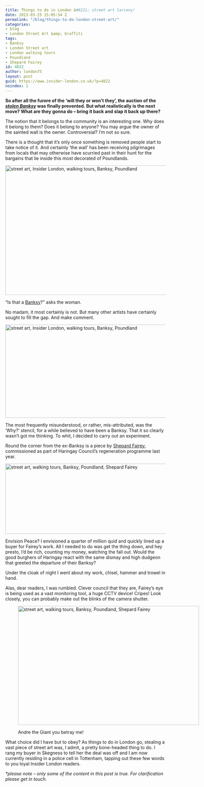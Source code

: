 ```yaml
---
title: Things to do in London &#8211; street art larceny!
date: 2013-03-25 15:05:54 Z
permalink: "/blog/things-to-do-london-street-art/"
categories:
- blog
- London Street Art &amp; Graffiti
tags:
- Banksy
- London Street art
- London walking tours
- Poundland
- Shepard Fairey
id: 4822
author: london75
layout: post
guid: https://www.insider-london.co.uk/?p=4822
noindex: 1
---
```


**So after all the furore of the ‘will they or won’t they’, the auction of the _[stolen Banksy](http://www.independent.co.uk/arts-entertainment/art/news/arts-council-unable-to-prevent-banksy-poundland-mural-from-being-sold-overseas-8503155.html "stolen Banksy")_ was finally prevented. But what realistically is the next move? What are they gonna do &#8211; bring it back and slap it back up there?**

The notion that it belongs to the community is an interesting one. Why does it belong to them? Does it belong to anyone? You may argue the owner of the sainted wall is the owner. Controversial? I’m not so sure.

There is a thought that it’s only once something is removed people start to take notice of it. And certainly ‘the wall’ has been receiving pilgrimages from locals that may otherwise have scurried past in their hunt for the bargains that lie inside this most decorated of Poundlands.

<a href="/things-to-do-london-street-art/" rel="attachment wp-att-4824"><img class="alignnone size-full wp-image-4824" src="/wp-content/uploads/2013/03/is-that-banksy.jpg" alt="street art, Insider London, walking tours, Banksy, Poundland" width="569" height="406" /></a>

&#8220;Is that a [Banksy](http://www.banksy.co.uk/ "Banksy")?&#8221; asks the woman.

No madam, it most certainly is not. But many other artists have certainly sought to fill the gap. And make comment.

<a href="/things-to-do-london-street-art/" rel="attachment wp-att-4835"><img class="alignnone size-full wp-image-4835" src="/wp-content/uploads/2013/03/messy-wall.jpg" alt="street art, Insider London, walking tours, Banksy, Poundland" width="569" height="292" /></a>

The most frequently misunderstood, or rather, mis-attributed, was the &#8216;Why?&#8217; stencil, for a while believed to have been a Banksy. That it so clearly wasn&#8217;t got me thinking. To whit, I decided to carry out an experiment.

Round the corner from the ex-Banksy is a piece by [Shepard Fairey](http://www.obeygiant.com/ "Shepard Fairey"), commissioned as part of Haringay Council&#8217;s regeneration programme last year.

<a href="/things-to-do-london-street-art/" rel="attachment wp-att-4857"><img class="alignnone size-full wp-image-4857" src="/wp-content/uploads/2013/03/all-seeing-eye.jpg" alt="street art, walking tours, Banksy, Poundland, Shepard Fairey" width="569" height="220" /></a>

Envision Peace? I envisioned a quarter of million quid and quickly lined up a buyer for Fairey&#8217;s work. All I needed to do was get the thing down, and hey presto, I&#8217;d be rich, counting my money, watching the fall out. Would the good burghers of Haringay react with the same dismay and high dudgeon that greeted the departure of their Banksy?

Under the cloak of night I went about my work, chisel, hammer and trowel in hand.

Alas, dear readers, I was rumbled. Clever council that they are, Fairey&#8217;s eye is being used as a vast monitoring tool, a huge CCTV device! Cripes! Look closely, you can probably make out the blinks of the camera shutter.<figure id="attachment_4864" style="width: 569px" class="wp-caption alignnone">

<a href="/things-to-do-london-street-art/" rel="attachment wp-att-4864"><img class="size-full wp-image-4864 " src="/wp-content/uploads/2013/03/close-up.jpg" alt="street art, walking tours, Banksy, Poundland, Shepard Fairey" width="569" height="373" /></a><figcaption class="wp-caption-text">Andre the Giant you betray me!</figcaption></figure>

What choice did I have but to obey? As things to do in London go, stealing a vast piece of street art was, I admit, a pretty bone-headed thing to do. I rang my buyer in Skegness to tell her the deal was off and I am now currently residing in a police cell in Tottenham, tapping out these few words to you loyal Insider London readers.

_*please note &#8211; only some of the content in this post is true. For clarification please get in touch._

